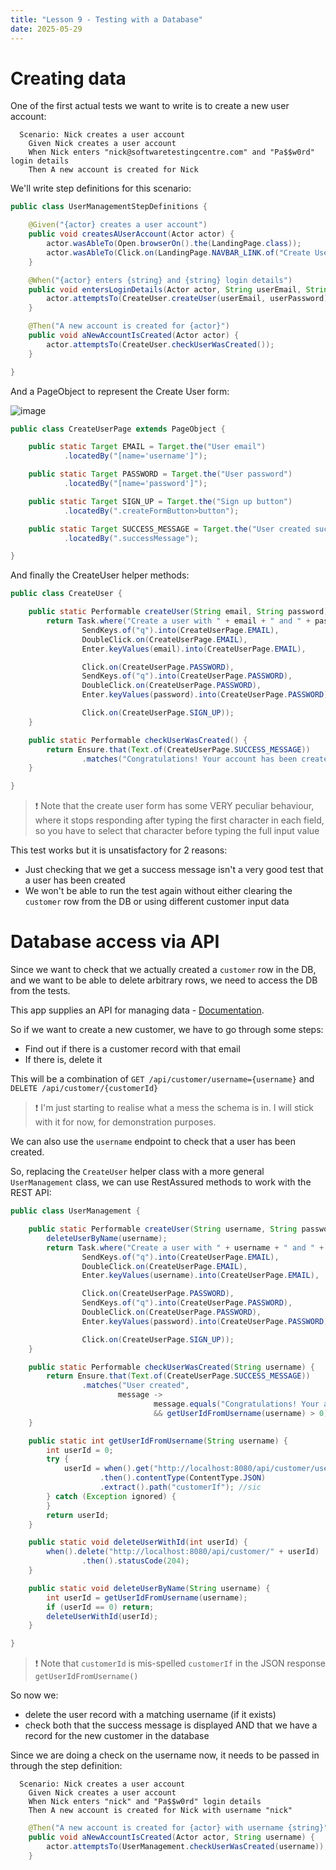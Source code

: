 ```yaml
---
title: "Lesson 9 - Testing with a Database"
date: 2025-05-29
---
```

# Creating data

One of the first actual tests we want to write is to create a new user account:
```gherkin
  Scenario: Nick creates a user account
    Given Nick creates a user account
    When Nick enters "nick@softwaretestingcentre.com" and "Pa$$w0rd" login details
    Then A new account is created for Nick
```

We'll write step definitions for this scenario:
```java
public class UserManagementStepDefinitions {

    @Given("{actor} creates a user account")
    public void createsAUserAccount(Actor actor) {
        actor.wasAbleTo(Open.browserOn().the(LandingPage.class));
        actor.wasAbleTo(Click.on(LandingPage.NAVBAR_LINK.of("Create User")));
    }

    @When("{actor} enters {string} and {string} login details")
    public void entersLoginDetails(Actor actor, String userEmail, String userPassword) {
        actor.attemptsTo(CreateUser.createUser(userEmail, userPassword));
    }

    @Then("A new account is created for {actor}")
    public void aNewAccountIsCreated(Actor actor) {
        actor.attemptsTo(CreateUser.checkUserWasCreated());
    }

}
```

And a PageObject to represent the Create User form:

![image](https://github.com/user-attachments/assets/e548fdf7-6aa3-4016-a5e1-34df9feaf994)

```java
public class CreateUserPage extends PageObject {

    public static Target EMAIL = Target.the("User email")
            .locatedBy("[name='username']");

    public static Target PASSWORD = Target.the("User password")
            .locatedBy("[name='password']");

    public static Target SIGN_UP = Target.the("Sign up button")
            .locatedBy(".createFormButton>button");

    public static Target SUCCESS_MESSAGE = Target.the("User created successfully message")
            .locatedBy(".successMessage");

}
```

And finally the CreateUser helper methods:
```java
public class CreateUser {

    public static Performable createUser(String email, String password) {
        return Task.where("Create a user with " + email + " and " + password,
                SendKeys.of("q").into(CreateUserPage.EMAIL),
                DoubleClick.on(CreateUserPage.EMAIL),
                Enter.keyValues(email).into(CreateUserPage.EMAIL),

                Click.on(CreateUserPage.PASSWORD),
                SendKeys.of("q").into(CreateUserPage.PASSWORD),
                DoubleClick.on(CreateUserPage.PASSWORD),
                Enter.keyValues(password).into(CreateUserPage.PASSWORD),

                Click.on(CreateUserPage.SIGN_UP));
    }

    public static Performable checkUserWasCreated() {
        return Ensure.that(Text.of(CreateUserPage.SUCCESS_MESSAGE))
                .matches("Congratulations! Your account has been created!");
    }

}
```

> ❗ Note that the create user form has some VERY peculiar behaviour, where it stops responding after typing the first character in each field, so you have to select that character before  typing the full input value

This test works but it is unsatisfactory for 2 reasons:
- Just checking that we get a success message isn't a very good test that a user has been created
- We won't be able to run the test again without either clearing the `customer` row from the DB or using different customer input data

# Database access via API
Since we want to check that we actually created a `customer` row in the DB, and we want to be able to delete arbitrary rows, we need to access the DB from the tests.

This app supplies an API for managing data - [Documentation](https://github.com/softwaretestingcentre/atsea-sample-shop-app/blob/master/REST.md).

So if we want to create a new customer, we have to go through some steps:
- Find out if there is a customer record with that email
- If there is, delete it

This will be a combination of `GET /api/customer/username={username}` and `DELETE /api/customer/{customerId}`
> ❗ I'm just starting to realise what a mess the schema is in. I will stick with it for now, for demonstration purposes.

We can also use the `username` endpoint to check that a user has been created.

So, replacing the `CreateUser` helper class with a more general `UserManagement` class, we can use RestAssured methods to work with the REST API:
```java
public class UserManagement {

    public static Performable createUser(String username, String password) {
        deleteUserByName(username);
        return Task.where("Create a user with " + username + " and " + password,
                SendKeys.of("q").into(CreateUserPage.EMAIL),
                DoubleClick.on(CreateUserPage.EMAIL),
                Enter.keyValues(username).into(CreateUserPage.EMAIL),

                Click.on(CreateUserPage.PASSWORD),
                SendKeys.of("q").into(CreateUserPage.PASSWORD),
                DoubleClick.on(CreateUserPage.PASSWORD),
                Enter.keyValues(password).into(CreateUserPage.PASSWORD),

                Click.on(CreateUserPage.SIGN_UP));
    }

    public static Performable checkUserWasCreated(String username) {
        return Ensure.that(Text.of(CreateUserPage.SUCCESS_MESSAGE))
                .matches("User created",
                        message ->
                                message.equals("Congratulations! Your account has been created!")
                                && getUserIdFromUsername(username) > 0);
    }

    public static int getUserIdFromUsername(String username) {
        int userId = 0;
        try {
            userId = when().get("http://localhost:8080/api/customer/username=" + username)
                    .then().contentType(ContentType.JSON)
                    .extract().path("customerIf"); //sic
        } catch (Exception ignored) {
        }
        return userId;
    }

    public static void deleteUserWithId(int userId) {
        when().delete("http://localhost:8080/api/customer/" + userId)
                .then().statusCode(204);
    }

    public static void deleteUserByName(String username) {
        int userId = getUserIdFromUsername(username);
        if (userId == 0) return;
        deleteUserWithId(userId);
    }

}
```
> ❗ Note that `customerId` is mis-spelled `customerIf` in the JSON response `getUserIdFromUsername()`

So now we:
- delete the user record with a matching username (if it exists)
- check both that the success message is displayed AND that we have a record for the new customer in the database

Since we are doing a check on the username now, it needs to be passed in through the step definition:
```gherkin
  Scenario: Nick creates a user account
    Given Nick creates a user account
    When Nick enters "nick" and "Pa$$w0rd" login details
    Then A new account is created for Nick with username "nick"
```

```java
    @Then("A new account is created for {actor} with username {string}")
    public void aNewAccountIsCreated(Actor actor, String username) {
        actor.attemptsTo(UserManagement.checkUserWasCreated(username));
    }
```


